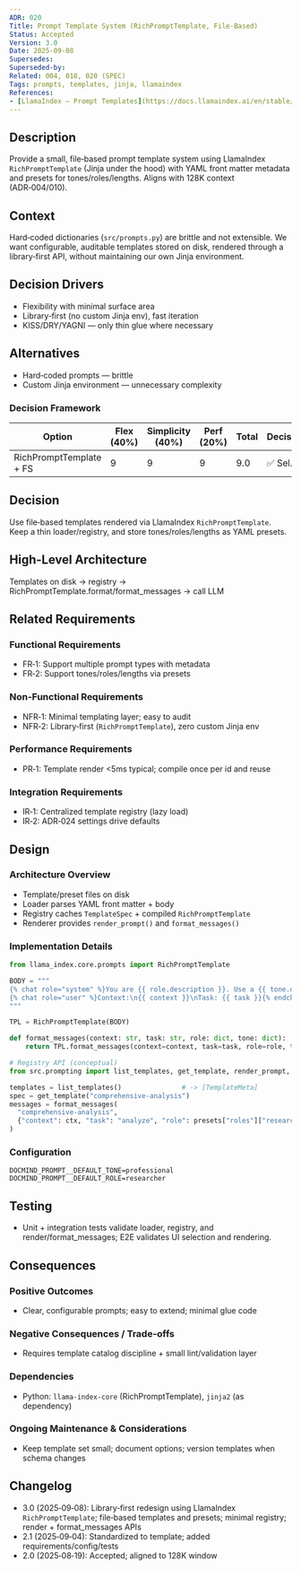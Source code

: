 ```yaml
---
ADR: 020
Title: Prompt Template System (RichPromptTemplate, File-Based)
Status: Accepted
Version: 3.0
Date: 2025-09-08
Supersedes:
Superseded-by:
Related: 004, 018, 020 (SPEC)
Tags: prompts, templates, jinja, llamaindex
References:
- [LlamaIndex — Prompt Templates](https://docs.llamaindex.ai/en/stable/module_guides/models/prompts/)
---
```


## Description

Provide a small, file‑based prompt template system using LlamaIndex `RichPromptTemplate` (Jinja under the hood) with YAML front matter metadata and presets for tones/roles/lengths. Aligns with 128K context (ADR‑004/010).

## Context

Hard‑coded dictionaries (`src/prompts.py`) are brittle and not extensible. We want configurable, auditable templates stored on disk, rendered through a library‑first API, without maintaining our own Jinja environment.

## Decision Drivers

- Flexibility with minimal surface area
- Library‑first (no custom Jinja env), fast iteration
- KISS/DRY/YAGNI — only thin glue where necessary

## Alternatives

- Hard‑coded prompts — brittle
- Custom Jinja environment — unnecessary complexity

### Decision Framework

| Option                 | Flex (40%) | Simplicity (40%) | Perf (20%) | Total | Decision |
| ---------------------- | ---------- | ---------------- | ---------- | ----- | -------- |
| RichPromptTemplate + FS| 9          | 9                | 9          | 9.0   | ✅ Sel.  |

## Decision

Use file‑based templates rendered via LlamaIndex `RichPromptTemplate`. Keep a thin loader/registry, and store tones/roles/lengths as YAML presets.

## High-Level Architecture

Templates on disk → registry → RichPromptTemplate.format/format_messages → call LLM

## Related Requirements

### Functional Requirements

- FR‑1: Support multiple prompt types with metadata
- FR‑2: Support tones/roles/lengths via presets

### Non-Functional Requirements

- NFR‑1: Minimal templating layer; easy to audit
- NFR‑2: Library‑first (`RichPromptTemplate`), zero custom Jinja env

### Performance Requirements

- PR‑1: Template render <5ms typical; compile once per id and reuse

### Integration Requirements

- IR‑1: Centralized template registry (lazy load)
- IR‑2: ADR‑024 settings drive defaults

## Design

### Architecture Overview

- Template/preset files on disk
- Loader parses YAML front matter + body
- Registry caches `TemplateSpec` + compiled `RichPromptTemplate`
- Renderer provides `render_prompt()` and `format_messages()`

### Implementation Details

```python
from llama_index.core.prompts import RichPromptTemplate

BODY = """
{% chat role="system" %}You are {{ role.description }}. Use a {{ tone.description }} tone.{% endchat %}
{% chat role="user" %}Context:\n{{ context }}\nTask: {{ task }}{% endchat %}
"""

TPL = RichPromptTemplate(BODY)

def format_messages(context: str, task: str, role: dict, tone: dict):
    return TPL.format_messages(context=context, task=task, role=role, tone=tone)
```

```python
# Registry API (conceptual)
from src.prompting import list_templates, get_template, render_prompt, format_messages, list_presets

templates = list_templates()               # -> [TemplateMeta]
spec = get_template("comprehensive-analysis")
messages = format_messages(
  "comprehensive-analysis",
  {"context": ctx, "task": "analyze", "role": presets["roles"]["researcher"], "tone": presets["tones"]["professional"]},
)
```

### Configuration

```env
DOCMIND_PROMPT__DEFAULT_TONE=professional
DOCMIND_PROMPT__DEFAULT_ROLE=researcher
```

## Testing

- Unit + integration tests validate loader, registry, and render/format_messages; E2E validates UI selection and rendering.

## Consequences

### Positive Outcomes

- Clear, configurable prompts; easy to extend; minimal glue code

### Negative Consequences / Trade-offs

- Requires template catalog discipline + small lint/validation layer

### Dependencies

- Python: `llama-index-core` (RichPromptTemplate), `jinja2` (as dependency)

### Ongoing Maintenance & Considerations

- Keep template set small; document options; version templates when schema changes

## Changelog

- 3.0 (2025‑09‑08): Library‑first redesign using LlamaIndex `RichPromptTemplate`; file‑based templates and presets; minimal registry; render + format_messages APIs
- 2.1 (2025‑09‑04): Standardized to template; added requirements/config/tests
- 2.0 (2025‑08‑19): Accepted; aligned to 128K window
